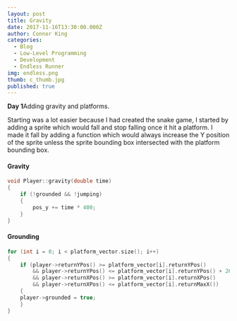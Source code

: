 ```yaml
---
layout: post
title: Gravity
date: 2017-11-16T13:30:00.000Z
author: Connor King
categories:
  - Blog
  - Low-Level Programming
  - Development
  - Endless Runner
img: endless.png
thumb: c_thumb.jpg
published: true
---
```


<b>Day 1</b>Adding gravity and platforms.<!--more-->

Starting was a lot easier because I had created the snake game, I started by adding a sprite which would fall and stop falling once it hit a platform. I made it fall by adding a function which would always increase the Y position of the sprite unless the sprite bounding box intersected with the platform bounding box.

#### Gravity
```C++
void Player::gravity(double time)
{
	if (!grounded && !jumping)
	{
		pos_y += time * 400;
	}
}
```

#### Grounding
```C++
for (int i = 0; i < platform_vector.size(); i++)
{
	if (player->returnYPos() >= platform_vector[i].returnYPos()
		&& player->returnYPos() <= platform_vector[i].returnYPos() + 26
		&& player->returnXPos() >= platform_vector[i].returnXPos()
		&& player->returnXPos() <= platform_vector[i].returnMaxX())
	{
	player->grounded = true;
	}
}	
```


